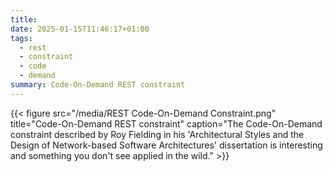 ```yaml
---
title: 
date: 2025-01-15T11:46:17+01:00
tags:
  - rest
  - constraint
  - code
  - demand
summary: Code-On-Demand REST constraint
---
```

{{< figure src="/media/REST Code-On-Demand Constraint.png" title="Code-On-Demand REST constraint" caption="The Code-On-Demand constraint described by Roy Fielding in his 'Architectural Styles and the Design of Network-based Software Architectures' dissertation is interesting and something you don't see applied in the wild." >}}